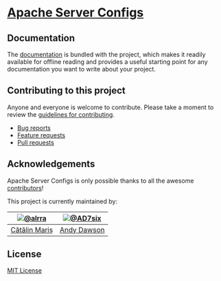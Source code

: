 # [Apache Server Configs](https://github.com/h5bp/server-configs-apache/)

## Documentation

The [documentation](/h5bp/server-configs-apache/blob/master/doc) is bundled with
the project, which makes it readily available for offline reading and provides a
useful starting point for any documentation you want to write about your project.

## Contributing to this project

Anyone and everyone is welcome to contribute. Please take a moment to review the
[guidelines for contributing](CONTRIBUTING.md).

* [Bug reports](CONTRIBUTING.md#bugs)
* [Feature requests](CONTRIBUTING.md#features)
* [Pull requests](CONTRIBUTING.md#pull-requests)

## Acknowledgements

Apache Server Configs is only possible thanks to all the awesome
[contributors](https://github.com/h5bp/server-configs-apache/graphs/contributors)!


This project is currently maintained by:

| [![@alrra](http://s.gravatar.com/avatar/2fc3f42c9411898f83f3af8ede902591?s=90)](http://twitter.com/alrra "Follow @alrra on Twitter") | [![@AD7six](http://s.gravatar.com/avatar/876a61b58a729fcf71048529885d64dc?s=90)](https://twitter.com/AD7six "Follow @AD7six on Twitter") |
|---|---|
| [Cătălin Mariș](http://twitter.com/alrra) | [Andy Dawson](http://ad7six.com/) |

## License

[MIT License](LICENSE.md)
